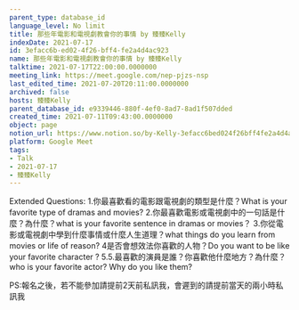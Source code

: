 ```yaml
---
parent_type: database_id
language_level: No limit
title: 那些年電影和電視劇教會你的事情 by 臻臻Kelly
indexDate: 2021-07-17
id: 3efacc6b-ed02-4f26-bff4-fe2a4d4ac923
name: 那些年電影和電視劇教會你的事情 by 臻臻Kelly
talktime: 2021-07-17T22:00:00.0000000
meeting_link: https://meet.google.com/nep-pjzs-nsp
last_edited_time: 2021-07-20T20:11:00.0000000
archived: false
hosts: 臻臻Kelly
parent_database_id: e9339446-880f-4ef0-8ad7-8ad1f507dded
created_time: 2021-07-11T09:43:00.0000000
object: page
notion_url: https://www.notion.so/by-Kelly-3efacc6bed024f26bff4fe2a4d4ac923
platform: Google Meet
tags:
- Talk
- 2021-07-17
- 臻臻Kelly
---
```


Extended Questions:
1.你最喜歡看的電影跟電視劇的類型是什麼？What is your favorite type of dramas and movies?
2.你最喜歡電影或電視劇中的一句話是什麼？為什麼？what is your favorite sentence in dramas or movies？
3.你從電影或電視劇中學到什麼事情或什麼人生道理？what things do you learn from movies or life of reason?
4是否會想效法你喜歡的人物？Do you want to be like your favorite character ?
5.5.最喜歡的演員是誰？你喜歡他什麼地方？為什麼？who is your favorite actor? Why do you like them?

PS:報名之後，若不能參加請提前2天前私訊我，會遲到的請提前當天的兩小時私訊我



